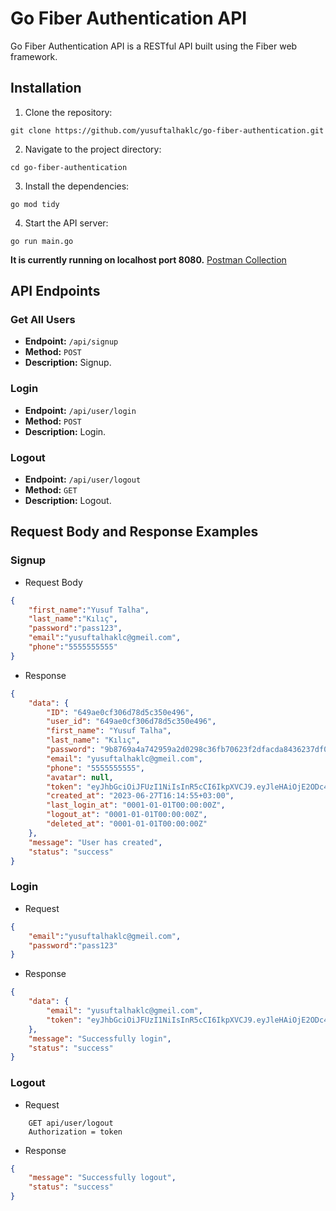 # Go Fiber Authentication API

Go Fiber Authentication API is a RESTful API built using the Fiber web framework.

## Installation

1. Clone the repository:
  ```shell
  git clone https://github.com/yusuftalhaklc/go-fiber-authentication.git
  ```

2. Navigate to the project directory:
  ```shell
  cd go-fiber-authentication
  ```
3. Install the dependencies:
  ```shell
  go mod tidy
  ```
4. Start the API server:
  ```shell
  go run main.go
  ```

**It is currently running on localhost port 8080.** [Postman Collection](https://red-shuttle-655108.postman.co/workspace/go-fiber-auth~1c48d0cc-5e90-4496-b2f0-c292446f90cf/collection/27159195-7a2c468b-a60e-4013-a4ee-0bd89310b1c7?action=share&creator=27159195)

## API Endpoints
### Get All Users

- **Endpoint:** `/api/signup`
- **Method:** `POST`
- **Description:** Signup.


### Login 

- **Endpoint:** `/api/user/login`
- **Method:** `POST`
- **Description:** Login.

### Logout 

- **Endpoint:** `/api/user/logout`
- **Method:** `GET`
- **Description:** Logout.

## Request Body and Response Examples

### Signup
- Request Body
```json
{
    "first_name":"Yusuf Talha",
    "last_name":"Kılıç",
    "password":"pass123",
    "email":"yusuftalhaklc@gmeil.com",
    "phone":"5555555555"
}
```
- Response
```json
{
    "data": {
        "ID": "649ae0cf306d78d5c350e496",
        "user_id": "649ae0cf306d78d5c350e496",
        "first_name": "Yusuf Talha",
        "last_name": "Kılıç",
        "password": "9b8769a4a742959a2d0298c36fb70623f2dfacda8436237df08d8dfd5b37374c",
        "email": "yusuftalhaklc@gmeil.com",
        "phone": "5555555555",
        "avatar": null,
        "token": "eyJhbGciOiJFUzI1NiIsInR5cCI6IkpXVCJ9.eyJleHAiOjE2ODc4NzM0OTUsImlkIjoiNjQ5YWUwY2YzMDZkNzhkNWMzNTBlNDk2IiwibWFpbCI6Inl1c3VmdGFsaGFrbGNAZ21laWwuY29tIn0.zAMeCix0W2OX3bjl2owU9MTShdzRTbX19eDcdktCJpPaVCjTbdMFqgVC5qoNuoYkIkS5OXomGflCS19d4otmew",
        "created_at": "2023-06-27T16:14:55+03:00",
        "last_login_at": "0001-01-01T00:00:00Z",
        "logout_at": "0001-01-01T00:00:00Z",
        "deleted_at": "0001-01-01T00:00:00Z"
    },
    "message": "User has created",
    "status": "success"
}
```

### Login
- Request
```json
{
    "email":"yusuftalhaklc@gmeil.com",
    "password":"pass123"
}
```

- Response
```json
{
    "data": {
        "email": "yusuftalhaklc@gmeil.com",
        "token": "eyJhbGciOiJFUzI1NiIsInR5cCI6IkpXVCJ9.eyJleHAiOjE2ODc4NzM1NTIsImlkIjoiMDAwMDAwMDAwMDAwMDAwMDAwMDAwMDAwIiwibWFpbCI6Inl1c3VmdGFsaGFrbGNAZ21laWwuY29tIn0.u60QhRQeiOvAEnVGtu0RPRbNGFPM41QBdPZbqqcntymbz096AwAO8jIEYiGQDZX-FPu2Kx9F2iamcsVbuI2Jww"
    },
    "message": "Successfully login",
    "status": "success"
}
```

### Logout
- Request
```http
    GET api/user/logout
    Authorization = token
```

- Response
```json
{
    "message": "Successfully logout",
    "status": "success"
}
```